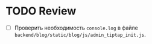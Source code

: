 # TODO Review

- [ ] Проверить необходимость `console.log` в файле `backend/blog/static/blog/js/admin_tiptap_init.js`.
